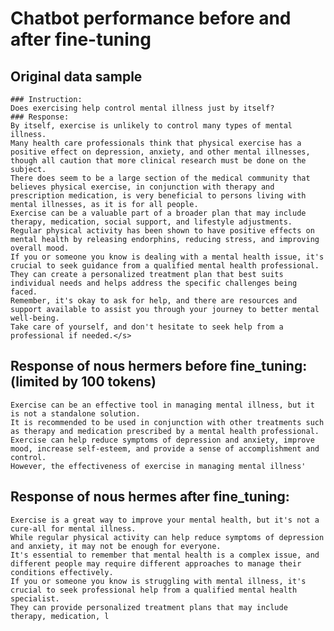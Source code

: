 # Chatbot performance before and after fine-tuning

## Original data sample
    ### Instruction:
    Does exercising help control mental illness just by itself?
    ### Response:
    By itself, exercise is unlikely to control many types of mental illness. 
    Many health care professionals think that physical exercise has a positive effect on depression, anxiety, and other mental illnesses, though all caution that more clinical research must be done on the subject. 
    There does seem to be a large section of the medical community that believes physical exercise, in conjunction with therapy and prescription medication, is very beneficial to persons living with mental illnesses, as it is for all people.
    Exercise can be a valuable part of a broader plan that may include therapy, medication, social support, and lifestyle adjustments. 
    Regular physical activity has been shown to have positive effects on mental health by releasing endorphins, reducing stress, and improving overall mood.
    If you or someone you know is dealing with a mental health issue, it's crucial to seek guidance from a qualified mental health professional. 
    They can create a personalized treatment plan that best suits individual needs and helps address the specific challenges being faced.
    Remember, it's okay to ask for help, and there are resources and support available to assist you through your journey to better mental well-being. 
    Take care of yourself, and don't hesitate to seek help from a professional if needed.</s>

## Response of nous hermers before fine_tuning: (limited by 100 tokens)
    Exercise can be an effective tool in managing mental illness, but it is not a standalone solution. 
    It is recommended to be used in conjunction with other treatments such as therapy and medication prescribed by a mental health professional. 
    Exercise can help reduce symptoms of depression and anxiety, improve mood, increase self-esteem, and provide a sense of accomplishment and control. 
    However, the effectiveness of exercise in managing mental illness'

## Response of nous hermes after fine_tuning:
    Exercise is a great way to improve your mental health, but it's not a cure-all for mental illness. 
    While regular physical activity can help reduce symptoms of depression and anxiety, it may not be enough for everyone. 
    It's essential to remember that mental health is a complex issue, and different people may require different approaches to manage their conditions effectively.
    If you or someone you know is struggling with mental illness, it's crucial to seek professional help from a qualified mental health specialist. 
    They can provide personalized treatment plans that may include therapy, medication, l